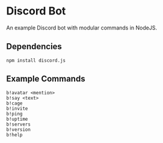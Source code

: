 # Discord Bot
An example Discord bot with modular commands in NodeJS.

## Dependencies
```
npm install discord.js
```

## Example Commands
```
b!avatar <mention>
b!say <text>
b!cage
b!invite
b!ping
b!uptime
b!servers
b!version
b!help
```
